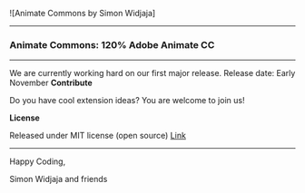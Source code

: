 ![Animate Commons by Simon Widjaja]
***

### Animate Commons: 120% Adobe Animate CC

***

We are currently working hard on our first major release.
Release date: Early November
**Contribute**

Do you have cool extension ideas? You are welcome to join us!

**License**

Released under MIT license (open source)
[Link](http://www.opensource.org/licenses/mit-license.html)

***

Happy Coding,

Simon Widjaja and friends
